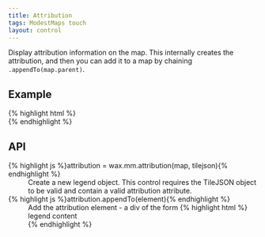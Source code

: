 ```yaml
---
title: Attribution
tags: ModestMaps touch
layout: control
---
```


Display attribution information on the map. This internally creates the attribution,
and then you can add it to a map by chaining `.appendTo(map.parent)`.

## Example

<div class='live'>
{% highlight html %}
<div id='map-div'></div>
<script type='text/javascript'>
var mm = com.modestmaps;

wax.tilejson(
  'http://api.tiles.mapbox.com/v3/mapbox.haiti-terrain.jsonp',
  function(tilejson) {
    var m = new mm.Map('map-div',
      new wax.mm.connector(tilejson));
    wax.mm.attribution(m, tilejson).appendTo(m.parent);
    m.setCenterZoom(new mm.Location(tilejson.center[1], tilejson.center[0]), 10);
  }
);
</script>
{% endhighlight %}
</div>

## API

<dl>
  <dt>{% highlight js %}attribution = wax.mm.attribution(map, tilejson){% endhighlight %}</dt>
  <dd>Create a new legend object. This control requires the TileJSON object
  to be valid and contain a valid attribution attribute.</dd>
  <dt>{% highlight js %}attribution.appendTo(element){% endhighlight %}</dt>
  <dd>Add the attribution element - a div of the form
  {% highlight html %}<div class='wax-attribution'>legend content</div>{% endhighlight %}
  </dd>
</dl>
